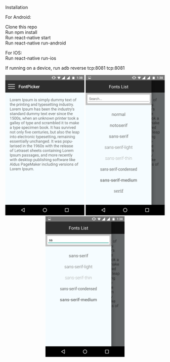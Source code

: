 Installation

For Android:

Clone this repo<br>
Run npm install<br>
Run react-native start<br>
Run react-native run-android

For IOS:<br>
Run react-native run-ios

If running on a device, run adb reverse tcp:8081 tcp:8081

<p align="center">
<img src="https://github.com/frontend-git/ReactNative/blob/master/AwesomeProject/AwesomeProject/Screenshot_20170215-133814.png" width="250"/>
<img src="https://github.com/frontend-git/ReactNative/blob/master/AwesomeProject/AwesomeProject/Screenshot_20170215-133822.png" width="250"/>
<img src="https://github.com/frontend-git/ReactNative/blob/master/AwesomeProject/AwesomeProject/Screenshot_20170215-133842.png" width="250"/>
</p>
